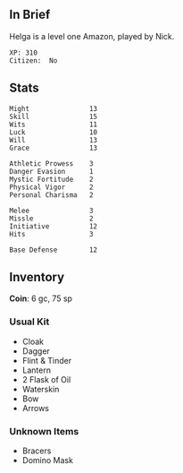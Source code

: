 
## In Brief

Helga is a level one Amazon, played by Nick.

    XP: 310
    Citizen:  No

## Stats

    Might               13
    Skill               15
    Wits                11
    Luck                10
    Will                13
    Grace               13

    Athletic Prowess    3
    Danger Evasion      1
    Mystic Fortitude    2
    Physical Vigor      2
    Personal Charisma   2

    Melee               3
    Missle              2
    Initiative          12
    Hits                3

    Base Defense        12

## Inventory

**Coin**: 6 gc, 75 sp

### Usual Kit

* Cloak
* Dagger
* Flint & Tinder
* Lantern
* 2 Flask of Oil
* Waterskin
* Bow
* Arrows

### Unknown Items
* Bracers
* Domino Mask
